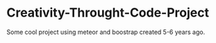 # Creativity-Throught-Code-Project
Some cool project using meteor and boostrap created 5-6 years ago.
